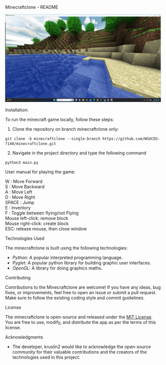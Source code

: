 Minecraftclone - README

<img src="Screenshot.png"></br>

Installation:

To run the minecraft game locally, follow these steps:

1. Clone the repository on branch minecraftclone only:

```shell
git clone -b minecraftclone --single-branch https://github.com/WSUCEG-7140/minecraftclone.git
```

2. Navigate in the project directory and type the following command

```console
python3 main.py
```

User manual for playing the game:

W     : Move Forward </br>
S     : Move Backward </br>
A     : Move Left </br>
D     : Move Right </br>
SPACE : Jump </br>
E     : Inventory </br>
F     : Toggle between flying/not Flying  </br>
Mouse left-click: remove block </br>
Mouse right-click: create block </br>
ESC: release mouse, then close window </br>

Technologies Used

The minecraftclone is built using the following technologies:

- *Python:* A popular interpreted programming language.
- *Pyglet:* A popular python library for building graphic user interfaces.
- *OpenGL:* A library for doing graphics maths.


Contributing

Contributions to the  Minecraftclone are welcome! If you have any ideas, bug fixes, or improvements, feel free to open an issue or submit a pull request. Make sure to follow the existing coding style and commit guidelines.


License

The  minecraftclone is open-source and released under the [MIT License](LICENSE). You are free to use, modify, and distribute the app as per the terms of this license.


Acknowledgments

- The developer, kruslin2 would like to acknowledge the open-source community for their valuable contributions and the creators of the technologies used in this project.






